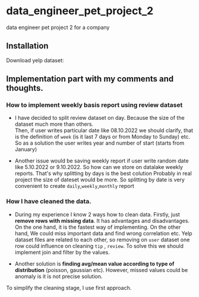 # data_engineer_pet_project_2

data engineer pet project 2 for a company

## Installation

Download yelp dataset:

## Implementation part with my comments and thoughts.

### How to implement weekly basis report using review dataset

- I have decided to split review dataset on day. Because the size of the dataset much more than others.     
  Then, if user writes particular date like 08.10.2022 we should clarify,
  that is the definition of `week` (is it last 7 days or from Monday to Sunday) etc.
  So as a solution the user writes year and number of start (starts from January)

- Another issue would be saving weekly report if user write random date like 5.10.2022 or 9.10.2022. So how can we store
  on datalake weekly reports. That's why splitting by days is the best colution
  Probably in real project the size of dateset would be more.
  So splitting by date is very convenient to create `daily`,`weekly`,`monthly` report

### How I have cleaned the data.

- During my experience I know 2 ways how to clean data. Firstly, just **remove rows with missing data**.
  It has advantages and disadvantages. On the one hand, it is the fastest way of implementing. On the other hand, We
  could miss important data and find wrong correlation etc.
  Yelp dataset files are related to each other, so removing on `user` dataset one row could influence on cleaning `tip`
  , `review`. To solve this we should implement join and filter by the values.

- Another solution is **finding avg/mean value according to type of distribution** (poisson, gaussian etc). However,
  missed values could be anomaly is it is not precise solution.

To simplify the cleaning stage, I use first approach. 


